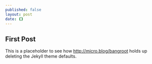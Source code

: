 ```yaml
---
published: false
layout: post
date: {}
---
```

## First Post

This is a placeholder to see how http://micro.blog/bangroot holds up deleting the Jekyll theme defaults.
